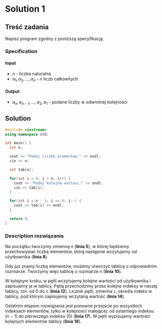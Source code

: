 # Solution 1

## Treść zadania

Napisz program zgodny z poniższą specyfikacją.&#x20;

### Specification

#### Input

* $n$ - liczba naturalna
* $a_1,a_2,\dots,a_n$ - $n$ liczb całkowitych

#### Output

* $a_n,a_{n-1},\dots,a_2,a_1$ - podane liczby w odwrotnej kolejności

## Solution

```cpp
#include <iostream>
using namespace std;

int main() {
  int n;

  cout << "Podaj liczbe elementow:" << endl;
  cin >> n;

  int tab[n];

  for(int i = 0; i < n; i++) {
    cout << "Podaj kolejna wartosc:" << endl;
    cin >> tab[i];
  }

  for(int i = n - 1; i >= 0; i--) {
    cout << tab[i] << endl;
  }

  return 0;
}
```

### Description rozwiązania

Na początku tworzymy zmienną $n$ (**linia 5**), w której będziemy przechowywać liczbę elementów, którą następnie wczytujemy od użytkownika (**linia 8**).

Gdy już znamy liczbę elementów, możemy utworzyć tablicę o odpowiednim rozmiarze. Tworzymy więc tablicę o rozmiarze $n$ (**linia 10**).

W kolejnym kroku, w pętli wczytujemy kolejne wartości od użytkownika i zapisujemy je w tablicy. Pętlą przechodzimy przez kolejne indeksy w naszej tablicy, tzn. od $0$ do $n$ (**linia 12**). Licznik pętli, zmienna `i`, określa indeks w tablicy, pod którym zapisujemy wczytaną wartość (**linia 14**).

Ostatnim etapem rozwiązania jest ponowne przejście po wszystkich indeksach elementów, tylko w kolejności malejącej: od ostatniego indeksu ($n - 1$) do pierwszego indeksu ($0$) (**linia 17**). W pętli wypisujemy wartości kolejnych elementów tablicy (**linia 18**).
